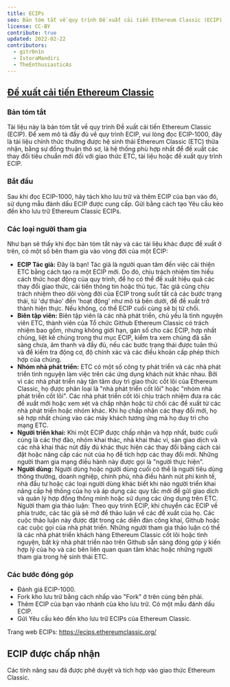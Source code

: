 ```yaml
---
title: ECIPs
seo: Bản tóm tắt về quy trình Đề xuất cải tiến Ethereum Classic (ECIP) và danh sách các ECIP được chấp nhận.
license: CC-BY
contribute: true
updated: 2022-02-22
contributors:
  - gitr0n1n
  - IstoraMandiri
  - TheEnthusiasticAs
---
```


## [Đề xuất cải tiến Ethereum Classic](https://ecips.ethereumclassic.org/)

### Bản tóm tắt

Tài liệu này là bản tóm tắt về quy trình Đề xuất cải tiến Ethereum Classic (ECIP). Để xem mô tả đầy đủ về quy trình ECIP, vui lòng đọc ECIP-1000, đây là tài liệu chính thức thường được hệ sinh thái Ethereum Classic (ETC) thừa nhận, bằng sự đồng thuận thô sơ, là hệ thống phù hợp nhất để đề xuất các thay đổi tiêu chuẩn mới đối với giao thức ETC, tài liệu hoặc đề xuất quy trình ECIP.

### Bắt đầu

Sau khi đọc ECIP-1000, hãy tách kho lưu trữ và thêm ECIP của bạn vào đó, sử dụng mẫu đánh dấu ECIP được cung cấp. Gửi bằng cách tạo Yêu cầu kéo đến kho lưu trữ Ethereum Classic ECIPs.

### Các loại người tham gia

Như bạn sẽ thấy khi đọc bản tóm tắt này và các tài liệu khác được đề xuất ở trên, có một số bên tham gia vào vòng đời của một ECIP:

- **ECIP Tác giả:** Đây là bạn! Tác giả là người quan tâm đến việc cải thiện ETC bằng cách tạo ra một ECIP mới. Do đó, chịu trách nhiệm tìm hiểu cách thức hoạt động của quy trình, để họ có thể đề xuất hiệu quả các thay đổi giao thức, cải tiến thông tin hoặc thủ tục. Tác giả cũng chịu trách nhiệm theo dõi vòng đời của ECIP trong suốt tất cả các bước trạng thái, từ 'dự thảo' đến 'hoạt động' như mô tả bên dưới, để đề xuất trở thành hiện thực. Nếu không, có thể ECIP cuối cùng sẽ bị từ chối.
- **Biên tập viên:** Biên tập viên là các nhà phát triển, chủ yếu là tình nguyện viên ETC, thành viên của Tổ chức Github Ethereum Classic có trách nhiệm bao gồm, nhưng không giới hạn, gán số cho các ECIP, hợp nhất chúng, liệt kê chúng trong thư mục ECIP, kiểm tra xem chúng đã sẵn sàng chưa, âm thanh và đầy đủ, nếu các bước trạng thái được tuân thủ và để kiểm tra động cơ, độ chính xác và các điều khoản cấp phép thích hợp của chúng.
- **Nhóm nhà phát triển:** ETC có một số công ty phát triển và các nhà phát triển tình nguyện làm việc trên các ứng dụng khách nút khác nhau. Bởi vì các nhà phát triển này tận tâm duy trì giao thức cốt lõi của Ethereum Classic, họ được phân loại là "nhà phát triển cốt lõi" hoặc "nhóm nhà phát triển cốt lõi". Các nhà phát triển cốt lõi chịu trách nhiệm đưa ra các đề xuất mới hoặc xem xét và chấp nhận hoặc từ chối các đề xuất từ các nhà phát triển hoặc nhóm khác. Khi họ chấp nhận các thay đổi mới, họ sẽ hợp nhất chúng vào các máy khách tương ứng mà họ duy trì cho mạng ETC.
- **Người triển khai:** Khi một ECIP được chấp nhận và hợp nhất, bước cuối cùng là các thợ đào, nhóm khai thác, nhà khai thác ví, sàn giao dịch và các nhà khai thác nút đầy đủ khác thực hiện các thay đổi bằng cách cài đặt hoặc nâng cấp các nút của họ để tích hợp các thay đổi mới. Những người tham gia mạng điều hành này được gọi là "người thực hiện".
- **Người dùng:** Người dùng hoặc người dùng cuối có thể là người tiêu dùng thông thường, doanh nghiệp, chính phủ, nhà điều hành nút phi kinh tế, nhà đầu tư hoặc các loại người dùng khác biết khi nào người triển khai nâng cấp hệ thống của họ và áp dụng các quy tắc mới để gửi giao dịch và quản lý hợp đồng thông minh hoặc sử dụng các ứng dụng trên ETC. Người tham gia thảo luận: Theo quy trình ECIP, khi chuyển các ECIP về phía trước, các tác giả sẽ mở để thảo luận về các đề xuất của họ. Các cuộc thảo luận này được đặt trong các diễn đàn công khai, Github hoặc các cuộc gọi của nhà phát triển. Những người tham gia thảo luận có thể là các nhà phát triển khách hàng Ethereum Classic cốt lõi hoặc tình nguyện, bất kỳ nhà phát triển nào trên Github sẵn sàng đóng góp ý kiến hợp lý của họ và các bên liên quan quan tâm khác hoặc những người tham gia trong hệ sinh thái ETC.

### Các bước đóng góp

- Đánh giá ECIP-1000.
- Fork kho lưu trữ bằng cách nhấp vào "Fork" ở trên cùng bên phải.
- Thêm ECIP của bạn vào nhánh của kho lưu trữ. Có một mẫu đánh dấu ECIP.
- Gửi Yêu cầu kéo đến kho lưu trữ ECIPs của Ethereum Classic.

Trang web ECIPs: https://ecips.ethereumclassic.org/

## ECIP được chấp nhận

Các tính năng sau đã được phê duyệt và tích hợp vào giao thức Ethereum Classic.
